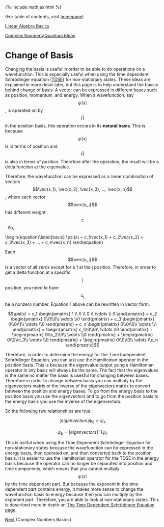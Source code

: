 {% include mathjax.html %}

(For table of contents, visit [homepage](/README.md))

[Linear Algebra Basics](Linear_Algebra.md)

[Complex Numbers](Complex_Numbers.md)/[Quantum Ideas](Quantum_ideas.md)

# Change of Basis

Changing the basis is useful in order to be able to do operations on a wavefunction. This is especially useful when using the time dependent Schrödinger equation ([TDSE](TDSE.md)) for non-stationary states. These ideas are explained in more detail later, but this page is to help understand the basics behind change of basis. A vector can be expressed in different bases such as position, momentum, and energy. When a wavefunction, say $$\psi(x)$$, is operated on by $$\hat{H}$$ in the position basis, this operation occurs in its **natural basis**. This is because $$\psi(x)$$ is in terms of position and $$\hat{H}$$ is also in terms of position. Therefore after the operation, the result will be a detla function at the eigenvalue. 

Therefore, the wavefunction can be expressed as a linear combination of vectors $$\vec{x_1}, \vec{x_2}, \vec{x_3}, ..., \vec{x_n}$$, where each vector $$\vec{x_j}$$ has different weight $$c$$. So, 

  \begin{equation}\label{basis}
    \psi(x) = c_1\vec{x_1} + c_2\vec{x_2} + c_3\vec{x_3} + ... + c_n\vec{x_n}
\end{equation}

Each $$\vec{x_j}$$ is a vector of all zeros except for a 1 at the j position. Therefore, in order to get a delta function at a specific $$j$$ position, you need to have $$c_j$$ be a nonzero number. Equation 1 above can be rewritten in vector form,

$$\psi(x) = c_1 \begin{pmatrix} 1 \\ 0 \\ 0 \\ \vdots \\ 0 \end{pmatrix} + c_2 \begin{pmatrix} 0\\1\\0\\ \vdots \\0 \end{pmatrix} + c_3 \begin{pmatrix} 0\\0\\1\\ \vdots \\0 \end{pmatrix} + c_n \begin{pmatrix} 0\\0\\0\\ \vdots \\1 \end{pmatrix} = \begin{pmatrix} c_1\\0\\0\\ \vdots \\0 \end{pmatrix} + \begin{pmatrix} 0\\c_2\\0\\ \vdots \\0 \end{pmatrix} + \begin{pmatrix} 0\\0\\c_3\\ \vdots \\0 \end{pmatrix} + \begin{pmatrix} 0\\0\\0\\ \vdots \\c_n \end{pmatrix}$$

Therefore, in order to determine the energy for the Time Independent Schrödinger Equation, you can just use the Hamiltonian operator in the position basis. This is because the eigenvalue output using a Hamiltonian operator in any basis will always be the same. The fact that the eigenvalues is the same no matter the basis is usesful for changing between bases. Therefore in order to change between basis you can multiply by the eigenvectors matrix or the inverse of the eigenvectors matrix to convert between the position and energy bases. To go from the energy basis to the position basis you use the eigenvectors and to go from the position basis to the energy basis you use the inverse of the eigenvectors. 

So the following two relationships are true:

$$[eigenvectors]\psi_E=\psi_x$$

$$\psi_E = [eigenvectors]^-1 \psi_x$$

This is useful when using the Time Dependent Schrödinger Equation for non-stationary states because the wavefunction can be expressed in the energy basis, then operated on, and then converted back to the position basis. It is easier to use the Hamiltonian operator for the TDSE in the energy basis because the operator can no longer be separated into position and time components, which means that you cannot multiply $$\psi(x)$$ by the time dependent part. But because the exponent in the time dependent part contains energy, it makes more sense to change the wavefunction basis to energy because then you can multiply by the exponent part. Therefore, you are able to look at non-stationary states. This is described more in depth on [The Time Dependent Schrödinger Equation page](TDSE.md).

[Next](Complex_Numbers.md) (Complex Numbers Basics)
